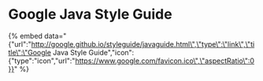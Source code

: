 # Google Java Style Guide

{% embed data="{\"url\":\"http://google.github.io/styleguide/javaguide.html\",\"type\":\"link\",\"title\":\"Google Java Style Guide\",\"icon\":{\"type\":\"icon\",\"url\":\"https://www.google.com/favicon.ico\",\"aspectRatio\":0}}" %}



